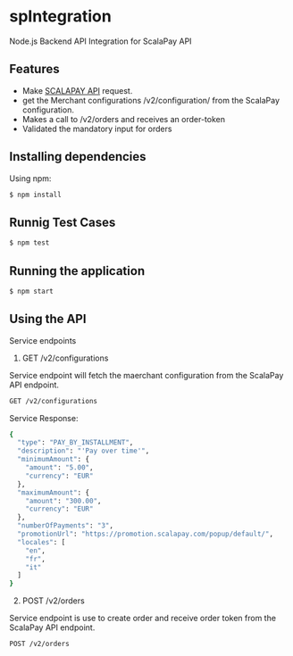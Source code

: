 # spIntegration

Node.js Backend API Integration for ScalaPay API

## Features

- Make [SCALAPAY API](https://docs.api.scalapay.com/?version=latest#intro) request.
- get the Merchant configurations /v2/configuration/ from the ScalaPay configuration.
- Makes a call to /v2/orders and receives an order-token
- Validated the mandatory input for orders

## Installing dependencies

Using npm:

```bash
$ npm install
```

## Runnig Test Cases

```bash
$ npm test
```

## Running the application

```bash
$ npm start
```

## Using the API

Service endpoints

1. GET /v2/configurations

Service endpoint will fetch the maerchant configuration from the ScalaPay API endpoint.

```bash
GET /v2/configurations
```
Service Response:

```bash
{
  "type": "PAY_BY_INSTALLMENT",
  "description": "'Pay over time'",
  "minimumAmount": {
    "amount": "5.00",
    "currency": "EUR"
  },
  "maximumAmount": {
    "amount": "300.00",
    "currency": "EUR"
  },
  "numberOfPayments": "3",
  "promotionUrl": "https://promotion.scalapay.com/popup/default/",
  "locales": [
    "en",
    "fr",
    "it"
  ]
}
```

2. POST /v2/orders

Service endpoint is use to create order and receive order token from the ScalaPay API endpoint.

```bash
POST /v2/orders
```
